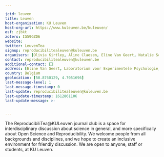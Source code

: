 ```yaml
---

jcid: leuven
title: Leuven
host-organisation: KU Leuven
host-org-url: https://www.kuleuven.be/kuleuven/
osf: zjbkt
zotero: IG59GZD6
website: 
twitter: LeuvenTea
signup: reproducibilitealeuven@kuleuven.be
organisers: [Olivia Kirtley, Aline Claesen, Eline Van Geert, Natalie Schroyens, Stien Van De Plas]
contact: reproducibilitealeuven@kuleuven.be
additional-contact: []
address: [Eline Van Geert, Laboratorium voor Experimentele Psychologie, Tiensestraat 102 - box 3711, BE-3000 Leuven]
country: Belgium
geolocation: [50.8760129, 4.7051696]
last-message-level: 1
last-message-timestamp: 0
last-update: reproducibilitealeuven@kuleuven.be
last-update-timestamp: 1612861106
last-update-message: >-
  

---
```


The ReproducibiliTea@KULeuven journal club is a space for interdisciplinary discussion about science in general, and more specifically about Open Science and Reproducibility. We welcome people from all backgrounds and disciplines, and we hope to create an inclusive environment for friendly discussion. We are open to anyone, staff or students, at KU Leuven.
